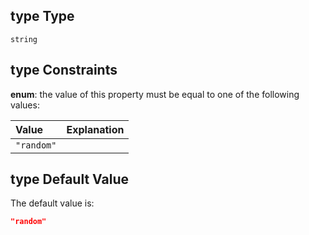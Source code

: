 ## type Type

`string`

## type Constraints

**enum**: the value of this property must be equal to one of the following values:

| Value      | Explanation |
| :--------- | :---------- |
| `"random"` |             |

## type Default Value

The default value is:

```json
"random"
```
